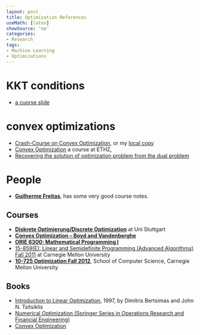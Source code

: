 ```yaml
---
layout: post
title: Optimization References
useMath: [latex]
showSource: 'no'
categories:
- Research
tags:
- Machine Learning
- Optimizations
---
```






# KKT conditions
 - [a cuorse slide][5]

# convex optimizations
 - [Crash-Course on Convex Optimization][9], or my [local copy][10]
 - [Convex Optimization][11] a course at ETHZ, 
 - [Recovering the solution of optimization problem from the dual problem][14]

# People
 - [**Guilherme Freitas**][8], has some very good course notes.

## Courses
 - [**Diskrete Optimierung/Discrete Optimization**][1] at Uni Stuttgart
 - [**Convex Optimization – Boyd and Vandenberghe**][7]
 - [**ORIE 6300: Mathematical Programming I**][3]
 - [15-859(E): Linear and Semidefinite Programming (Advanced Algorithms) Fall 2011][2] at Carnegie Mellon University
 - [**10-725 Optimization Fall 2012**][6], School of Computer Science, Carnegie Mellon University


## Books
 - [Introduction to Linear Optimization][4], 1997, by Dimitris Bertsimas and John N. Tsitsiklis 
 - [Numerical Optimization (Springer Series in Operations Research and Financial Engineering)][12]
 - [Convex Optimization][13]


[14]: http://math.stackexchange.com/questions/622552/recovering-the-solution-of-optimization-problem-from-the-dual-problem/622638#622638
[13]: http://web.stanford.edu/~boyd/cvxbook/
[12]: http://www.amazon.com/Numerical-Optimization-Operations-Financial-Engineering/dp/0387303030
[11]: http://www.ifor.math.ethz.ch/teaching/Courses/Spring_2013/Convex_Optimization/
[10]: /pdf/math/convexopt.pdf
[9]: http://people.hss.caltech.edu/~gpf/static/convexopt.pdf
[8]: http://people.hss.caltech.edu/~gpf/
[7]: http://web.stanford.edu/~boyd/cvxbook/
[6]: https://www.cs.cmu.edu/~ggordon/10725-F12/
[5]: https://www.cs.cmu.edu/~ggordon/10725-F12/slides/16-kkt.pdf
[4]: http://book.douban.com/subject/2157943/
[3]: http://people.orie.cornell.edu/dpw/orie6300/
[2]: http://www.cs.cmu.edu/afs/cs.cmu.edu/academic/class/15859-f11/www/
[1]: http://www.fmi.uni-stuttgart.de/alg/lehre/ws15/discrete-optimization-ws-1516/